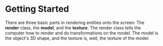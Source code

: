 # Getting Started

There are three basic parts in rendering entities onto the screen: The **render** class, the **model**, and the **texture**. The render class tells the computer how to render and do transformations on the model. The model is the object's 3D shape, and the texture is, well, the texture of the model.
